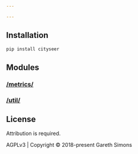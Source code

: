 ```yaml
---

---
```


Installation
------------

```python
pip install cityseer
```

Modules
-------

### [/metrics/](metrics/README.md)

### [/util/](util/README.md)


License
-------

Attribution is required.

AGPLv3 | Copyright © 2018-present Gareth Simons